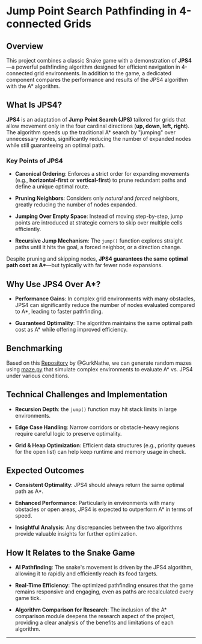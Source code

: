 # Jump Point Search Pathfinding in 4-connected Grids

## Overview

This project combines a classic Snake game with a demonstration of **JPS4**—a powerful pathfinding algorithm designed for efficient navigation in 4-connected grid environments. In addition to the game, a dedicated component compares the performance and results of the JPS4 algorithm with the A\* algorithm.

## What Is JPS4?

**JPS4** is an adaptation of **Jump Point Search (JPS)** tailored for grids that allow movement only in the four cardinal directions (**up, down, left, right**). The algorithm speeds up the traditional A\* search by "jumping" over unnecessary nodes, significantly reducing the number of expanded nodes while still guaranteeing an optimal path.

### Key Points of JPS4

- **Canonical Ordering**: Enforces a strict order for expanding movements (e.g., **horizontal-first** or **vertical-first**) to prune redundant paths and define a unique optimal route.
- **Pruning Neighbors**: Considers only *natural* and *forced* neighbors, greatly reducing the number of nodes expanded.
- **Jumping Over Empty Space**: Instead of moving step-by-step, jump points are introduced at strategic corners to skip over multiple cells efficiently.

- **Recursive Jump Mechanism**: The `jump()` function explores straight paths until it hits the goal, a forced neighbor, or a direction change.

Despite pruning and skipping nodes, **JPS4 guarantees the same optimal path cost as A\***—but typically with far fewer node expansions.

## Why Use JPS4 Over A\*?

- **Performance Gains**: In complex grid environments with many obstacles, JPS4 can significantly reduce the number of nodes evaluated compared to A\*, leading to faster pathfinding.

- **Guaranteed Optimality**: The algorithm maintains the same optimal path cost as A\* while offering improved efficiency.

## Benchmarking

Based on this [Repository](https://github.com/GurkNathe/Pathfinding-Algorithms) by @GurkNathe, we can generate random mazes using [maze.py](https://github.com/OrWestSide/python-scripts/blob/master/maze.py) that simulate complex environments to evaluate A\* vs. JPS4 under various conditions.

## Technical Challenges and Implementation

- **Recursion Depth**: the `jump()` function may hit stack limits in large environments. 
- **Edge Case Handling**: Narrow corridors or obstacle-heavy regions require careful logic to preserve optimality.

- **Grid & Heap Optimization**: Efficient data structures (e.g., priority queues for the open list) can help keep runtime and memory usage in check.

## Expected Outcomes

- **Consistent Optimality**: JPS4 should always return the same optimal path as A\*.

- **Enhanced Performance**: Particularly in environments with many obstacles or open areas, JPS4 is expected to outperform A\* in terms of speed.
- **Insightful Analysis**: Any discrepancies between the two algorithms provide valuable insights for further optimization.

## How It Relates to the Snake Game

- **AI Pathfinding**: The snake's movement is driven by the JPS4 algorithm, allowing it to rapidly and efficiently reach its food targets.

- **Real-Time Efficiency**: The optimized pathfinding ensures that the game remains responsive and engaging, even as paths are recalculated every game tick.

- **Algorithm Comparison for Research**: The inclusion of the A\* comparison module deepens the research aspect of the project, providing a clear analysis of the benefits and limitations of each algorithm.

---